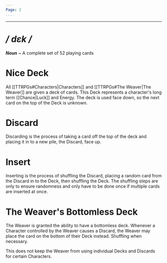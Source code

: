 ```yaml
---
Page: 2
...
```

---
# */ dɛk /*
***Noun*** ~ A complete set of 52 playing cards
# Nice Deck
All [[TTRPGs#Characters|Characters]] and [[TTRPGs#The Weaver|The Weaver]] are given a deck of cards. This Deck represents a character's long term [[Chance|Luck]] and Energy. The deck is used face down, so the next card on the top of the Deck is unknown.
# Discard
Discarding is the process of taking a card off the top of the deck and placing it in to a new pile, the Discard, face up.
# Insert
Inserting is the process of shuffling the Discard, placing a random card from the Discard in to the Deck, then shuffling the Deck. The shuffling steps are only to ensure randomness and only have to be done once if multiple cards are inserted at once.

# The Weaver's Bottomless Deck
The Weaver is granted the ability to have a bottomless deck. Whenever a Character controlled by the Weaver causes a Discard, the Weaver may place the card on the bottom of their Deck instead. Shuffling when necessary.

This does not keep the Weaver from using individual Decks and Discards for certain Characters.